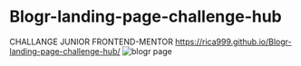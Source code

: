 # Blogr-landing-page-challenge-hub
CHALLANGE JUNIOR FRONTEND-MENTOR
https://rica999.github.io/Blogr-landing-page-challenge-hub/
![blogr page](https://user-images.githubusercontent.com/68082868/217395821-cf87614f-4b63-448d-8d08-5cb5a4a964ed.JPG)
